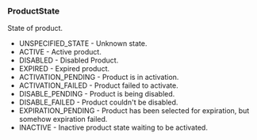### ProductState
State of product.

- UNSPECIFIED_STATE - Unknown state.
- ACTIVE - Active product.
- DISABLED - Disabled Product.
- EXPIRED - Expired product.
- ACTIVATION_PENDING - Product is in activation.
- ACTIVATION_FAILED - Product failed to activate.
- DISABLE_PENDING - Product is being disabled.
- DISABLE_FAILED - Product couldn't be disabled.
- EXPIRATION_PENDING - Product has been selected for expiration, but somehow
            expiration failed.
- INACTIVE - Inactive product state waiting to
            be activated.
